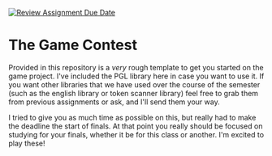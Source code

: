 [![Review Assignment Due Date](https://classroom.github.com/assets/deadline-readme-button-24ddc0f5d75046c5622901739e7c5dd533143b0c8e959d652212380cedb1ea36.svg)](https://classroom.github.com/a/fJdFV-ln)
# The Game Contest

Provided in this repository is a _very_ rough template to get you started on the game project. I've included the PGL library here in case you want to use it. If you want other libraries that we have used over the course of the semester (such as the english library or token scanner library) feel free to grab them from previous assignments or ask, and I'll send them your way.

I tried to give you as much time as possible on this, but really had to make the deadline the start of finals. At that point you really should be focused on studying for your finals, whether it be for this class or another. I'm excited to play these!
